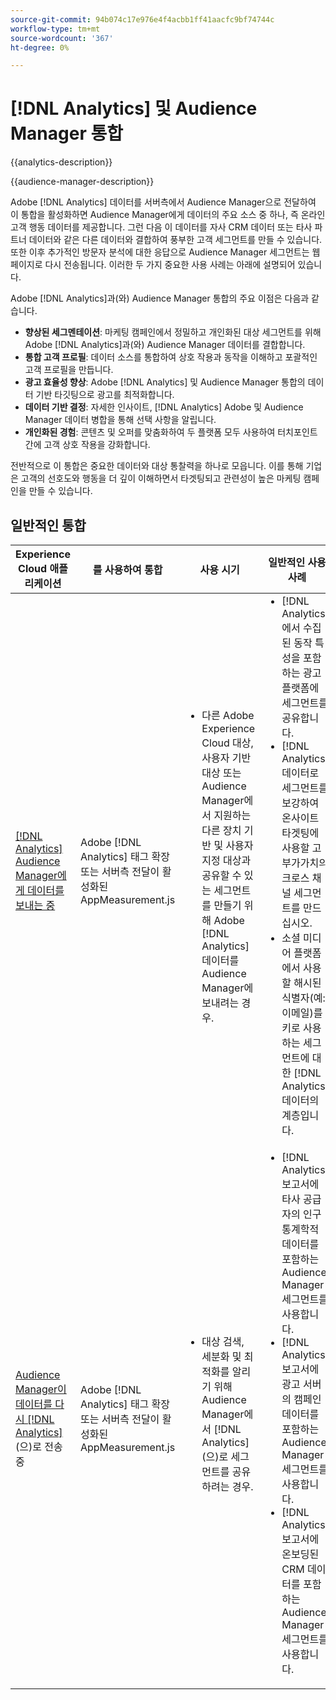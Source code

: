 ```yaml
---
source-git-commit: 94b074c17e976e4f4acbb1ff41aacfc9bf74744c
workflow-type: tm+mt
source-wordcount: '367'
ht-degree: 0%

---
```



# [!DNL Analytics] 및 Audience Manager 통합

{{analytics-description}}

{{audience-manager-description}}

Adobe [!DNL Analytics] 데이터를 서버측에서 Audience Manager으로 전달하여 이 통합을 활성화하면 Audience Manager에게 데이터의 주요 소스 중 하나, 즉 온라인 고객 행동 데이터를 제공합니다. 그런 다음 이 데이터를 자사 CRM 데이터 또는 타사 파트너 데이터와 같은 다른 데이터와 결합하여 풍부한 고객 세그먼트를 만들 수 있습니다. 또한 이후 추가적인 방문자 분석에 대한 응답으로 Audience Manager 세그먼트는 웹 페이지로 다시 전송됩니다. 이러한 두 가지 중요한 사용 사례는 아래에 설명되어 있습니다.

Adobe [!DNL Analytics]과(와) Audience Manager 통합의 주요 이점은 다음과 같습니다.

+ **향상된 세그멘테이션**: 마케팅 캠페인에서 정밀하고 개인화된 대상 세그먼트를 위해 Adobe [!DNL Analytics]과(와) Audience Manager 데이터를 결합합니다.
+ **통합 고객 프로필**: 데이터 소스를 통합하여 상호 작용과 동작을 이해하고 포괄적인 고객 프로필을 만듭니다.
+ **광고 효율성 향상**: Adobe [!DNL Analytics] 및 Audience Manager 통합의 데이터 기반 타깃팅으로 광고를 최적화합니다.
+ **데이터 기반 결정**: 자세한 인사이트, [!DNL Analytics] Adobe 및 Audience Manager 데이터 병합을 통해 선택 사항을 알립니다.
+ **개인화된 경험**: 콘텐츠 및 오퍼를 맞춤화하여 두 플랫폼 모두 사용하여 터치포인트 간에 고객 상호 작용을 강화합니다.

전반적으로 이 통합은 중요한 데이터와 대상 통찰력을 하나로 모읍니다. 이를 통해 기업은 고객의 선호도와 행동을 더 깊이 이해하면서 타겟팅되고 관련성이 높은 마케팅 캠페인을 만들 수 있습니다.

## 일반적인 통합

<table>
    <thead>
        <tr>
            <th>Experience Cloud 애플리케이션</th>
            <th>를 사용하여 통합</th>
            <th>사용 시기</th>
            <th>일반적인 사용 사례</th>
        </tr>
    </thead>
    <tbody>
        <tr>
            <td>
                <a href="/docs/analytics-learn/tutorials/integrations/audience-manager/enable-server-side-forwarding-in-adobe-launch.html" target="_blank" rel="noreferrer">[!DNL Analytics] Audience Manager에게 데이터를 보내는 중</a>
            </td>
            <td>Adobe [!DNL Analytics] 태그 확장 또는 서버측 전달이 활성화된 AppMeasurement.js</td>
            <td>
                <ul style="margin-top: 0;">
                    <li>다른 Adobe Experience Cloud 대상, 사용자 기반 대상 또는 Audience Manager에서 지원하는 다른 장치 기반 및 사용자 지정 대상과 공유할 수 있는 세그먼트를 만들기 위해 Adobe [!DNL Analytics] 데이터를 Audience Manager에 보내려는 경우.</li>
                </ul>
            </td>
            <td>
                <ul style="margin-top: 0;">
                    <li>[!DNL Analytics]에서 수집된 동작 특성을 포함하는 광고 플랫폼에 세그먼트를 공유합니다.</li>
                    <li>[!DNL Analytics] 데이터로 세그먼트를 보강하여 온사이트 타겟팅에 사용할 고부가가치의 크로스 채널 세그먼트를 만드십시오.</li>
                    <li>소셜 미디어 플랫폼에서 사용할 해시된 식별자(예: 이메일)를 키로 사용하는 세그먼트에 대한 [!DNL Analytics] 데이터의 계층입니다.</li>
                </ul>
            </td>
        </tr>        
        <tr>
            <td>
                <a href="https://experienceleague.adobe.com/docs/analytics/integration/audience-analytics/mc-audiences-aam.html?lang=ko" target="_blank" rel="noreferrer">Audience Manager이 데이터를 다시 [!DNL Analytics]</a>(으)로 전송 중
            </td>
            <td>Adobe [!DNL Analytics] 태그 확장 또는 서버측 전달이 활성화된 AppMeasurement.js</td>
            <td>
                <ul style="margin-top: 0;">
                    <li>대상 검색, 세분화 및 최적화를 알리기 위해 Audience Manager에서 [!DNL Analytics] (으)로 세그먼트를 공유하려는 경우.</li>
                </ul>
            </td>
            <td>
                <ul style="margin-top: 0;">
                    <li>[!DNL Analytics] 보고서에 타사 공급자의 인구 통계학적 데이터를 포함하는 Audience Manager 세그먼트를 사용합니다.</li>
                    <li>[!DNL Analytics] 보고서에 광고 서버의 캠페인 데이터를 포함하는 Audience Manager 세그먼트를 사용합니다.</li>
                    <li>[!DNL Analytics] 보고서에 온보딩된 CRM 데이터를 포함하는 Audience Manager 세그먼트를 사용합니다.</li>
                </ul>
            </td>
        </tr>
    </tbody>
</table>
